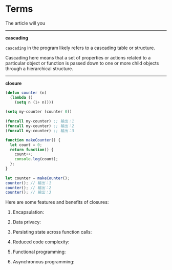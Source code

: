 # Terms

The article will you 

---

**cascading**

`cascading` in the program likely refers to a cascading table or structure.

Cascading here means that a set of properties or actions related to a particular object or function is passed down to one or more child objects through a hierarchical structure.

---

**closure**

```lisp
(defun counter (n)
  (lambda ()
    (setq n (1+ n))))
 
(setq my-counter (counter 0))
 
(funcall my-counter) ;; 输出：1
(funcall my-counter) ;; 输出：2
(funcall my-counter) ;; 输出：3
```

```js
function makeCounter() {
  let count = 0;
  return function() {
    count++;
    console.log(count);
  };
}
 
let counter = makeCounter();
counter(); // 输出：1
counter(); // 输出：2
counter(); // 输出：3
```

Here are some features and benefits of closures:

1. Encapsulation:

2. Data privacy:

3. Persisting state across function calls:

4. Reduced code complexity:

5. Functional programming:

6. Asynchronous programming:
